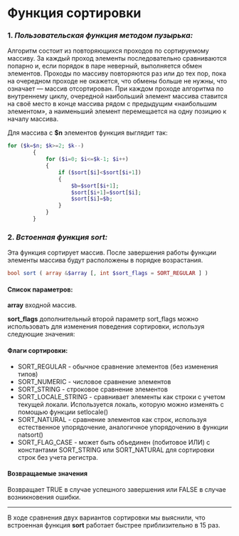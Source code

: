 # Функция сортировки

### 1. *Пользовательская функция методом пузырька:*

 Алгоритм состоит из повторяющихся проходов по сортируемому массиву. За каждый проход элементы последовательно сравниваются попарно и, если порядок в паре неверный, выполняется обмен элементов. Проходы по массиву повторяются раз или до тех пор, пока на очередном проходе не окажется, что обмены больше не нужны, что означает — массив отсортирован. При каждом проходе алгоритма по внутреннему циклу, очередной наибольший элемент массива ставится на своё место в конце массива рядом с предыдущим «наибольшим элементом», а наименьший элемент перемещается на одну позицию к началу массива.


Для массива с **$n** элементов функция выглядит так:
```php
for ($k=$n; $k>=2; $k--) 
		{
			for ($i=0; $i<=$k-1; $i++) 
			{
				if ($sort[$i]<$sort[$i+1])
				{
					$b=$sort[$i+1];
					$sort[$i+1]=$sort[$i];
					$sort[$i]=$b;
				}
			}
		}
```
### 2. *Встоенная функция sort:*

Эта функция сортирует массив. После завершения работы функции элементы массива будут расположены в порядке возрастания. 

```php
bool sort ( array &$array [, int $sort_flags = SORT_REGULAR ] )
```
#### Список параметров:


**array**     входной массив.

**sort_flags**      дополнительный второй параметр sort_flags можно использовать для изменения поведения сортировки, используя следующие значения:

#### Флаги сортировки:

+ SORT_REGULAR - обычное сравнение элементов (без изменения типов)
+ SORT_NUMERIC - числовое сравнение элементов
+ SORT_STRING - строковое сравнение элементов
+ SORT_LOCALE_STRING - сравнивает элементы как строки с учетом текущей локали. Используется локаль, которую можно изменять с помощью функции setlocale()
+ SORT_NATURAL - сравнение элементов как строк, используя естественное упорядочение, аналогичное упорядочению в функции natsort()
+ SORT_FLAG_CASE - может быть объединен (побитовое ИЛИ) с константами SORT_STRING или SORT_NATURAL для сортировки строк без учета регистра.

#### Возвращаемые значения

Возвращает TRUE в случае успешного завершения или FALSE в случае возникновения ошибки.

_______________________________________________________________________________

В ходе сравнения двух вариантов сортировки мы выяснили, что встроенная функция **sort** работает быстрее приблизительно в 15 раз. 


